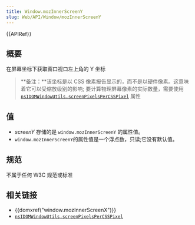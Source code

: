 ```yaml
---
title: Window.mozInnerScreenY
slug: Web/API/Window/mozInnerScreenY
---
```


{{APIRef}}

## 概要

在屏幕坐标下获取窗口视口左上角的 Y 坐标

> **备注：**该坐标是以 CSS 像素报告显示的，而不是以硬件像素。这意味着它可以受缩放级别的影响; 要计算物理屏幕像素的实际数量，需要使用[`nsIDOMWindowUtils.screenPixelsPerCSSPixel`](/zh-CN/docs/XPCOM_Interface_Reference/nsIDOMWindowUtils) 属性

## 值

- _screenY_ 存储的是 `window.mozInnerScreenY` 的属性值。
- `window.mozInnerScreenY`的属性值是一个浮点数，只读;它没有默认值。

## 规范

不属于任何 W3C 规范或标准

## 相关链接

- {{domxref("window.mozInnerScreenX")}}
- [`nsIDOMWindowUtils.screenPixelsPerCSSPixel`](/zh-CN/docs/XPCOM_Interface_Reference/nsIDOMWindowUtils)
